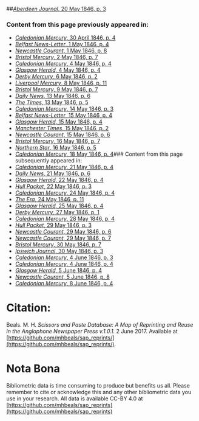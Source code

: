 ##[*Aberdeen Journal*, 20 May 1846, p. 3](https://mhbeals.github.io/sap_html/Aberdeen-Journal/Aberdeen-Journal-20-May-1846-p-3)

### Content from this page previously appeared in:
+ [*Caledonian Mercury*, 30 April 1846, p. 4](https://mhbeals.github.io/sap_html/Caledonian-Mercury/Caledonian-Mercury-30-April-1846-p-4)
+ [*Belfast News-Letter*, 1 May 1846, p. 4](https://mhbeals.github.io/sap_html/Belfast-News-Letter/Belfast-News-Letter-1-May-1846-p-4)
+ [*Newcastle Courant*, 1 May 1846, p. 8](https://mhbeals.github.io/sap_html/Newcastle-Courant/Newcastle-Courant-1-May-1846-p-8)
+ [*Bristol Mercury*, 2 May 1846, p. 7](https://mhbeals.github.io/sap_html/Bristol-Mercury/Bristol-Mercury-2-May-1846-p-7)
+ [*Caledonian Mercury*, 4 May 1846, p. 4](https://mhbeals.github.io/sap_html/Caledonian-Mercury/Caledonian-Mercury-4-May-1846-p-4)
+ [*Glasgow Herald*, 4 May 1846, p. 4](https://mhbeals.github.io/sap_html/Glasgow-Herald/Glasgow-Herald-4-May-1846-p-4)
+ [*Derby Mercury*, 6 May 1846, p. 2](https://mhbeals.github.io/sap_html/Derby-Mercury/Derby-Mercury-6-May-1846-p-2)
+ [*Liverpool Mercury*, 8 May 1846, p. 11](https://mhbeals.github.io/sap_html/Liverpool-Mercury/Liverpool-Mercury-8-May-1846-p-11)
+ [*Bristol Mercury*, 9 May 1846, p. 7](https://mhbeals.github.io/sap_html/Bristol-Mercury/Bristol-Mercury-9-May-1846-p-7)
+ [*Daily News*, 13 May 1846, p. 6](https://mhbeals.github.io/sap_html/Daily-News/Daily-News-13-May-1846-p-6)
+ [*The Times*, 13 May 1846, p. 5](https://mhbeals.github.io/sap_html/The-Times/The-Times-13-May-1846-p-5)
+ [*Caledonian Mercury*, 14 May 1846, p. 3](https://mhbeals.github.io/sap_html/Caledonian-Mercury/Caledonian-Mercury-14-May-1846-p-3)
+ [*Belfast News-Letter*, 15 May 1846, p. 4](https://mhbeals.github.io/sap_html/Belfast-News-Letter/Belfast-News-Letter-15-May-1846-p-4)
+ [*Glasgow Herald*, 15 May 1846, p. 4](https://mhbeals.github.io/sap_html/Glasgow-Herald/Glasgow-Herald-15-May-1846-p-4)
+ [*Manchester Times*, 15 May 1846, p. 2](https://mhbeals.github.io/sap_html/Manchester-Times/Manchester-Times-15-May-1846-p-2)
+ [*Newcastle Courant*, 15 May 1846, p. 6](https://mhbeals.github.io/sap_html/Newcastle-Courant/Newcastle-Courant-15-May-1846-p-6)
+ [*Bristol Mercury*, 16 May 1846, p. 7](https://mhbeals.github.io/sap_html/Bristol-Mercury/Bristol-Mercury-16-May-1846-p-7)
+ [*Northern Star*, 16 May 1846, p. 5](https://mhbeals.github.io/sap_html/Northern-Star/Northern-Star-16-May-1846-p-5)
+ [*Caledonian Mercury*, 18 May 1846, p. 4](https://mhbeals.github.io/sap_html/Caledonian-Mercury/Caledonian-Mercury-18-May-1846-p-4)### Content from this page subsequently appeared in:
+ [*Caledonian Mercury*, 21 May 1846, p. 4](https://mhbeals.github.io/sap_html/Caledonian-Mercury/Caledonian-Mercury-21-May-1846-p-4)
+ [*Daily News*, 21 May 1846, p. 6](https://mhbeals.github.io/sap_html/Daily-News/Daily-News-21-May-1846-p-6)
+ [*Glasgow Herald*, 22 May 1846, p. 4](https://mhbeals.github.io/sap_html/Glasgow-Herald/Glasgow-Herald-22-May-1846-p-4)
+ [*Hull Packet*, 22 May 1846, p. 3](https://mhbeals.github.io/sap_html/Hull-Packet/Hull-Packet-22-May-1846-p-3)
+ [*Caledonian Mercury*, 24 May 1846, p. 4](https://mhbeals.github.io/sap_html/Caledonian-Mercury/Caledonian-Mercury-24-May-1846-p-4)
+ [*The Era*, 24 May 1846, p. 11](https://mhbeals.github.io/sap_html/The-Era/The-Era-24-May-1846-p-11)
+ [*Glasgow Herald*, 25 May 1846, p. 4](https://mhbeals.github.io/sap_html/Glasgow-Herald/Glasgow-Herald-25-May-1846-p-4)
+ [*Derby Mercury*, 27 May 1846, p. 1](https://mhbeals.github.io/sap_html/Derby-Mercury/Derby-Mercury-27-May-1846-p-1)
+ [*Caledonian Mercury*, 28 May 1846, p. 4](https://mhbeals.github.io/sap_html/Caledonian-Mercury/Caledonian-Mercury-28-May-1846-p-4)
+ [*Hull Packet*, 29 May 1846, p. 3](https://mhbeals.github.io/sap_html/Hull-Packet/Hull-Packet-29-May-1846-p-3)
+ [*Newcastle Courant*, 29 May 1846, p. 6](https://mhbeals.github.io/sap_html/Newcastle-Courant/Newcastle-Courant-29-May-1846-p-6)
+ [*Newcastle Courant*, 29 May 1846, p. 7](https://mhbeals.github.io/sap_html/Newcastle-Courant/Newcastle-Courant-29-May-1846-p-7)
+ [*Bristol Mercury*, 30 May 1846, p. 7](https://mhbeals.github.io/sap_html/Bristol-Mercury/Bristol-Mercury-30-May-1846-p-7)
+ [*Ipswich Journal*, 30 May 1846, p. 3](https://mhbeals.github.io/sap_html/Ipswich-Journal/Ipswich-Journal-30-May-1846-p-3)
+ [*Caledonian Mercury*, 4 June 1846, p. 3](https://mhbeals.github.io/sap_html/Caledonian-Mercury/Caledonian-Mercury-4-June-1846-p-3)
+ [*Caledonian Mercury*, 4 June 1846, p. 4](https://mhbeals.github.io/sap_html/Caledonian-Mercury/Caledonian-Mercury-4-June-1846-p-4)
+ [*Glasgow Herald*, 5 June 1846, p. 4](https://mhbeals.github.io/sap_html/Glasgow-Herald/Glasgow-Herald-5-June-1846-p-4)
+ [*Newcastle Courant*, 5 June 1846, p. 8](https://mhbeals.github.io/sap_html/Newcastle-Courant/Newcastle-Courant-5-June-1846-p-8)
+ [*Caledonian Mercury*, 8 June 1846, p. 4](https://mhbeals.github.io/sap_html/Caledonian-Mercury/Caledonian-Mercury-8-June-1846-p-4)
                    
# Citation: 

Beals. M. H. *Scissors and Paste Database: A Map of Reprinting and Reuse in the Anglophone Newspaper Press v.1.0.1.* 2 June 2017. Available at [https://github.com/mhbeals/sap_reprints/](https://github.com/mhbeals/sap_reprints/). 
                    
# Nota Bona

Bibliometric data is time consuming to produce but benefits us all. Please remember to cite or acknowledge this and any other bibliometric data you use in your research. All data is available CC-BY 4.0 at [https://github.com/mhbeals/sap_reprints](https://github.com/mhbeals/sap_reprints)